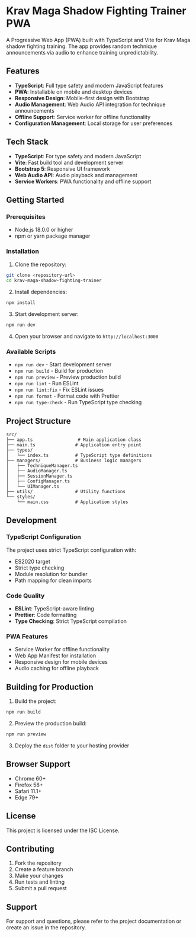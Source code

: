 # Krav Maga Shadow Fighting Trainer PWA

A Progressive Web App (PWA) built with TypeScript and Vite for Krav Maga shadow fighting training. The app provides random technique announcements via audio to enhance training unpredictability.

## Features

- **TypeScript**: Full type safety and modern JavaScript features
- **PWA**: Installable on mobile and desktop devices
- **Responsive Design**: Mobile-first design with Bootstrap
- **Audio Management**: Web Audio API integration for technique announcements
- **Offline Support**: Service worker for offline functionality
- **Configuration Management**: Local storage for user preferences

## Tech Stack

- **TypeScript**: For type safety and modern JavaScript
- **Vite**: Fast build tool and development server
- **Bootstrap 5**: Responsive UI framework
- **Web Audio API**: Audio playback and management
- **Service Workers**: PWA functionality and offline support

## Getting Started

### Prerequisites

- Node.js 18.0.0 or higher
- npm or yarn package manager

### Installation

1. Clone the repository:
```bash
git clone <repository-url>
cd krav-maga-shadow-fighting-trainer
```

2. Install dependencies:
```bash
npm install
```

3. Start development server:
```bash
npm run dev
```

4. Open your browser and navigate to `http://localhost:3000`

### Available Scripts

- `npm run dev` - Start development server
- `npm run build` - Build for production
- `npm run preview` - Preview production build
- `npm run lint` - Run ESLint
- `npm run lint:fix` - Fix ESLint issues
- `npm run format` - Format code with Prettier
- `npm run type-check` - Run TypeScript type checking

## Project Structure

```
src/
├── app.ts                 # Main application class
├── main.ts               # Application entry point
├── types/
│   └── index.ts          # TypeScript type definitions
├── managers/             # Business logic managers
│   ├── TechniqueManager.ts
│   ├── AudioManager.ts
│   ├── SessionManager.ts
│   ├── ConfigManager.ts
│   └── UIManager.ts
├── utils/                # Utility functions
└── styles/
    └── main.css          # Application styles
```

## Development

### TypeScript Configuration

The project uses strict TypeScript configuration with:
- ES2020 target
- Strict type checking
- Module resolution for bundler
- Path mapping for clean imports

### Code Quality

- **ESLint**: TypeScript-aware linting
- **Prettier**: Code formatting
- **Type Checking**: Strict TypeScript compilation

### PWA Features

- Service Worker for offline functionality
- Web App Manifest for installation
- Responsive design for mobile devices
- Audio caching for offline playback

## Building for Production

1. Build the project:
```bash
npm run build
```

2. Preview the production build:
```bash
npm run preview
```

3. Deploy the `dist` folder to your hosting provider

## Browser Support

- Chrome 60+
- Firefox 58+
- Safari 11.1+
- Edge 79+

## License

This project is licensed under the ISC License.

## Contributing

1. Fork the repository
2. Create a feature branch
3. Make your changes
4. Run tests and linting
5. Submit a pull request

## Support

For support and questions, please refer to the project documentation or create an issue in the repository.

